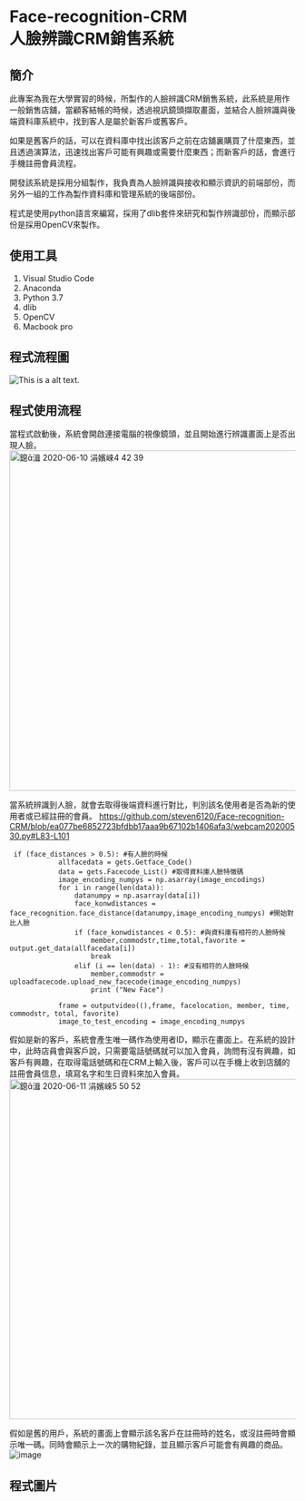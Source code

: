 # Face-recognition-CRM <br />人臉辨識CRM銷售系統

## 簡介
此專案為我在大學實習的時候，所製作的人臉辨識CRM銷售系統，此系統是用作一般銷售店舖，當顧客結帳的時候，透過視訊鏡頭擷取畫面，並結合人臉辨識與後端資料庫系統中，找到客人是屬於新客戶或舊客戶。

如果是舊客戶的話，可以在資料庫中找出該客戶之前在店舖裏購買了什麼東西，並且透過演算法，迅速找出客戶可能有興趣或需要什麼東西；而新客戶的話，會進行手機註冊會員流程。

開發該系統是採用分組製作，我負責為人臉辨識與接收和顯示資訊的前端部份，而另外一組的工作為製作資料庫和管理系統的後端部份。

程式是使用python語言來編寫，採用了dlib套件來研究和製作辨識部份，而顯示部份是採用OpenCV來製作。
## 使用工具
1. Visual Studio Code
1. Anaconda
1. Python 3.7
1. dlib
1. OpenCV
1. Macbook pro

## 程式流程圖
![This is a alt text.](https://lh3.googleusercontent.com/MUR0nzwUkpUHUMhhxGIoCvnq4Kt0T8EVavzVtH4pT3-jBdY7ptM72toTwm-h6eVERsPuhY3q1smazzSyLZmfeVijStO6CnrwFkGLN4Cgv00za5kZ2i1BbTvqPSfPpjMRMlhN-X13ZYoihCFiiV9vLk1Z4CRN-PXmlRN9VBSWwRysQXVBfVVb8usY8fa584x6CGJMneVWZht1ObFLwVyJVURlMdSyEYGHkDhcHN0mG1KC69dATxBvHP36OJvhyMyoCB4QOkyg3OS4o8ETbhkFvwF_0uEjQnTxkr94CBu7_p_Zjn_Ii5yQsh_ecU3pkll7ooK4sP59AR2h39yu_tqgZGJhm7so0WG7b7zvB5Yz4V6h3BS5pi1TEvxCOH2bZr4jgPG6yvI5WWqbgEfl7YlxewSVyqn2AWP1xXmtQBt9KRMW4Hx3LrBgjbVWAizeAIUTh8k3ZqvwtheggtrHBqaSpOtMn-XHrh3MvHCG1z7pEHpHey5DP2bfqXPtKBzCpqHi7VS-lCE0vo-5A_no4En1bh1Sw3uxznlyaqrKIBMOqYI7O9Gw2Th76-1hmImBOJ2D1DIF3IqGEPZfyWDhi03JaKds8pxqrWpnePaNa-ZG_cbyy5qYUXRW3HUDUzFKs9vpx_wQcqglLqRdQwfOQ58GgJFPQ7QCWxUyxsjdM8uIEOnFqlmRxgsJZhSGD_KwfsE9O2Qs1S45PvyW0f7R0dXb1DgHMA=w447-h899-no?authuser=2)
## 程式使用流程
當程式啟動後，系統會開啟連接電腦的視像鏡頭，並且開始進行辨識畫面上是否出現人臉。
<img width="600" alt="鎴湒 2020-06-10 涓嬪崍4 42 39" src="https://user-images.githubusercontent.com/67748642/131550009-edb80f82-50b5-459b-bcab-4bb469c09247.png">

當系統辨識到人臉，就會去取得後端資料進行對比，判別該名使用者是否為新的使用者或已經註冊的會員。
https://github.com/steven6120/Face-recognition-CRM/blob/ea077be6852723bfdbb17aaa9b67102b1406afa3/webcam20200530.py#L83-L101
```
 if (face_distances > 0.5): #有人臉的時候
            allfacedata = gets.Getface_Code()
            data = gets.Facecode_List() #取得資料庫人臉特徵碼
            image_encoding_numpys = np.asarray(image_encodings)
            for i in range(len(data)):
                datanumpy = np.asarray(data[i])
                face_konwdistances = face_recognition.face_distance(datanumpy,image_encoding_numpys) #開始對比人臉
                if (face_konwdistances < 0.5): #與資料庫有相符的人臉時候
                    member,commodstr,time,total,favorite = output.get_data(allfacedata[i])
                    break
                elif (i == len(data) - 1): #沒有相符的人臉時候
                    member,commodstr = uploadfacecode.upload_new_facecode(image_encoding_numpys)
                    print ("New Face")

            frame = outputvideo((),frame, facelocation, member, time, commodstr, total, favorite)
            image_to_test_encoding = image_encoding_numpys

```


假如是新的客戶，系統會產生唯一碼作為使用者ID，顯示在畫面上。在系統的設計中，此時店員會與客戶說，只需要電話號碼就可以加入會員，詢問有沒有興趣，如客戶有興趣，在取得電話號碼和在CRM上輸入後，客戶可以在手機上收到店舖的註冊會員信息，填寫名字和生日資料來加入會員。
<img width="600" alt="鎴湒 2020-06-11 涓嬪崍5 50 52" src="https://user-images.githubusercontent.com/67748642/131553269-711f2aa0-68a2-4a7c-ae93-1dcfa5fa733e.png">


假如是舊的用戶，系統的畫面上會顯示該名客戶在註冊時的姓名，或沒註冊時會顯示唯一碼。同時會顯示上一次的購物紀錄，並且顯示客戶可能會有興趣的商品。
![image](https://user-images.githubusercontent.com/67748642/131551819-4c7f263a-cca1-4661-80e6-18adb460ca9e.png)
## 程式圖片


